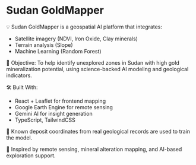 # Sudan GoldMapper

💡 Sudan GoldMapper is a geospatial AI platform that integrates:
- Satellite imagery (NDVI, Iron Oxide, Clay minerals)
- Terrain analysis (Slope)
- Machine Learning (Random Forest)

🎯 Objective:
To help identify unexplored zones in Sudan with high gold mineralization potential, using science-backed AI modeling and geological indicators.

🛠️ Built With:
- React + Leaflet for frontend mapping
- Google Earth Engine for remote sensing
- Gemini AI for insight generation
- TypeScript, TailwindCSS

📍 Known deposit coordinates from real geological records are used to train the model.

🔬 Inspired by remote sensing, mineral alteration mapping, and AI-based exploration support.
